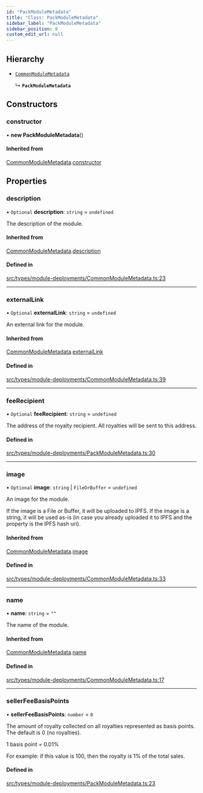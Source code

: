 ```yaml
---
id: "PackModuleMetadata"
title: "Class: PackModuleMetadata"
sidebar_label: "PackModuleMetadata"
sidebar_position: 0
custom_edit_url: null
---
```


## Hierarchy

- [`CommonModuleMetadata`](CommonModuleMetadata)

  ↳ **`PackModuleMetadata`**

## Constructors

### constructor

• **new PackModuleMetadata**()

#### Inherited from

[CommonModuleMetadata](CommonModuleMetadata).[constructor](CommonModuleMetadata#constructor)

## Properties

### description

• `Optional` **description**: `string` = `undefined`

The description of the module.

#### Inherited from

[CommonModuleMetadata](CommonModuleMetadata).[description](CommonModuleMetadata#description)

#### Defined in

[src/types/module-deployments/CommonModuleMetadata.ts:23](https://github.com/PrasoonPratham/nftlabs-sdk-ts/blob/e7d1d7f/src/types/module-deployments/CommonModuleMetadata.ts#L23)

___

### externalLink

• `Optional` **externalLink**: `string` = `undefined`

An external link for the module.

#### Inherited from

[CommonModuleMetadata](CommonModuleMetadata).[externalLink](CommonModuleMetadata#externallink)

#### Defined in

[src/types/module-deployments/CommonModuleMetadata.ts:39](https://github.com/PrasoonPratham/nftlabs-sdk-ts/blob/e7d1d7f/src/types/module-deployments/CommonModuleMetadata.ts#L39)

___

### feeRecipient

• `Optional` **feeRecipient**: `string` = `undefined`

The address of the royalty recipient. All royalties will be sent
to this address.

#### Defined in

[src/types/module-deployments/PackModuleMetadata.ts:30](https://github.com/PrasoonPratham/nftlabs-sdk-ts/blob/e7d1d7f/src/types/module-deployments/PackModuleMetadata.ts#L30)

___

### image

• `Optional` **image**: `string` \| `FileOrBuffer` = `undefined`

An image for the module.

If the image is a File or Buffer, it will be uploaded to IPFS.
If the image is a string, it will be used as-is (in case you already uploaded it to IPFS
and the property is the IPFS hash uri).

#### Inherited from

[CommonModuleMetadata](CommonModuleMetadata).[image](CommonModuleMetadata#image)

#### Defined in

[src/types/module-deployments/CommonModuleMetadata.ts:33](https://github.com/PrasoonPratham/nftlabs-sdk-ts/blob/e7d1d7f/src/types/module-deployments/CommonModuleMetadata.ts#L33)

___

### name

• **name**: `string` = `""`

The name of the module.

#### Inherited from

[CommonModuleMetadata](CommonModuleMetadata).[name](CommonModuleMetadata#name)

#### Defined in

[src/types/module-deployments/CommonModuleMetadata.ts:17](https://github.com/PrasoonPratham/nftlabs-sdk-ts/blob/e7d1d7f/src/types/module-deployments/CommonModuleMetadata.ts#L17)

___

### sellerFeeBasisPoints

• **sellerFeeBasisPoints**: `number` = `0`

The amount of royalty collected on all royalties represented as basis points.
The default is 0 (no royalties).

1 basis point = 0.01%

For example: if this value is 100, then the royalty is 1% of the total sales.

#### Defined in

[src/types/module-deployments/PackModuleMetadata.ts:23](https://github.com/PrasoonPratham/nftlabs-sdk-ts/blob/e7d1d7f/src/types/module-deployments/PackModuleMetadata.ts#L23)
